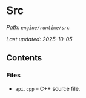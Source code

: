 # Src

_Path: `engine/runtime/src`_

_Last updated: 2025-10-05_


## Contents

### Files

- `api.cpp` – C++ source file.
